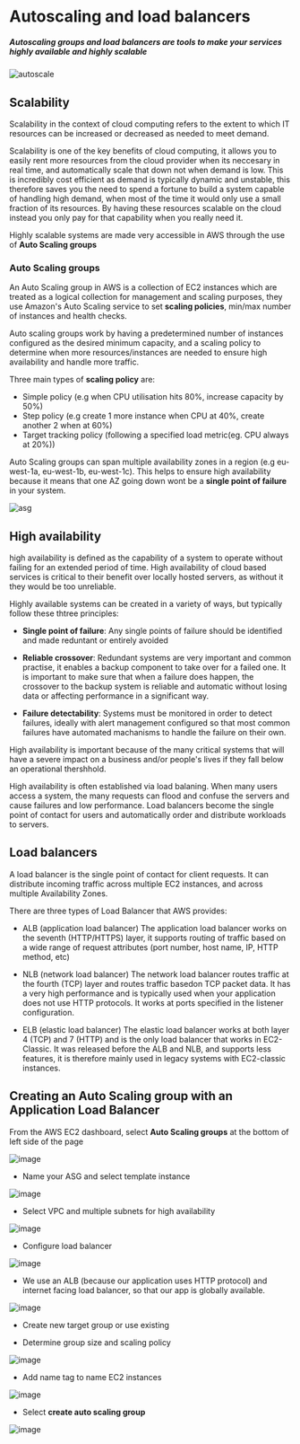 
# Autoscaling and load balancers
##### Autoscaling groups and load balancers are tools to make your services highly available and highly scalable

![autoscale](https://user-images.githubusercontent.com/110176257/186621465-0ec3383c-4e3f-4584-bbe6-02396965e883.png)

## Scalability
Scalability in the context of cloud computing refers to the extent to which IT resources can be increased or decreased as needed to meet demand.

Scalability is one of the key benefits of cloud computing, it allows you to easily rent more resources from the cloud provider when its neccesary in real time, and automatically scale that down not when demand is low. This is incredibly cost efficient as demand is typically dynamic and unstable, this therefore saves you the need to spend a fortune to build a system capable of handling high demand, when most of the time it would only use a small fraction of its resources. By having these resources scalable on the cloud instead you only pay for that capability when you really need it.

Highly scalable systems are made very accessible in AWS through the use of **Auto Scaling groups**

### Auto Scaling groups
An Auto Scaling group in AWS is a collection of EC2 instances which are treated as a logical collection for management and scaling purposes, they use Amazon's Auto Scaling service to set **scaling policies**, min/max number of instances and health checks.

Auto scaling groups work by having a predetermined number of instances configured as the desired minimum capacity, and a scaling policy to determine when more resources/instances are needed to ensure high availability and handle more traffic.

Three main types of **scaling policy** are:
- Simple policy (e.g when CPU utilisation hits 80%, increase capacity by 50%)
- Step policy (e.g create 1 more instance when CPU at 40%, create another 2 when at 60%)
- Target tracking policy (following a specified load metric(eg. CPU always at 20%))

Auto Scaling groups can span multiple availability zones in a region (e.g eu-west-1a, eu-west-1b, eu-west-1c). This helps to ensure high availability because it means that one AZ going down wont be a **single point of failure** in your system.


![asg](https://user-images.githubusercontent.com/110176257/187237566-351336f1-87f0-4b31-ba89-6aff95aa400a.png)

## High availability 
high availability is defined as the capability of a system to operate without failing for an extended period of time. High availability of cloud based services is critical to their benefit over locally hosted servers, as without it they would be too unreliable.

Highly available systems can be created in a variety of ways, but typically follow these thtree principles:

- **Single point of failure**:
Any single points of failure should be identified and made reduntant or entirely avoided

- **Reliable crossover**:
Redundant systems are very important and common practise, it enables a backup component to take over for a failed one. It is important to make sure that when a failure does happen, the crossover to the backup system is reliable and automatic without losing data or affecting performance in a significant way.

- **Failure detectability**:
Systems must be monitored in order to detect failures, ideally with alert management configured so that most common failures have automated machanisms to handle the failure on their own. 

High availability is important because of the many critical systems that will have a severe impact on a business and/or people's lives if they fall below an operational thershhold.

High availability is often established via load balaning. When many users access a system, the many requests can flood and confuse the servers and cause failures and low performance. Load balancers become the single point of contact for users and automatically order and distribute workloads to servers. 

## Load balancers

A load balancer is the single point of contact for client requests. It can distribute incoming traffic across multiple EC2 instances, and across multiple Availability Zones.

There are three types of Load Balancer that AWS provides:

- ALB (application load balancer)
The application load balancer works on the seventh (HTTP/HTTPS) layer, it supports routing of traffic based on a wide range of request attributes (port number, host name, IP, HTTP method, etc)

- NLB (network load balancer)
The network load balancer routes traffic at the fourth (TCP) layer and routes traffic basedon TCP packet data. It has a very high performance and is typically used when your application does not use HTTP protocols. It works at ports specified in the listener configuration.

- ELB (elastic load balancer)
The elastic load balancer works at both layer 4 (TCP) and 7 (HTTP) and is the only load balancer that works in EC2-Classic. It was released before the ALB and NLB, and supports less features, it is therefore mainly used in legacy systems with EC2-classic instances.


## Creating an Auto Scaling group with an Application Load Balancer

From the AWS EC2 dashboard, select **Auto Scaling groups** at the bottom of left side of the page

![image](https://user-images.githubusercontent.com/110176257/187243248-9179cf98-b913-48f1-a575-d224fb643ecf.png)


- Name your ASG and select template instance

![image](https://user-images.githubusercontent.com/110176257/187243705-f08ee098-6711-4760-890b-d26a6fdd83bb.png)

- Select VPC and multiple subnets for high availability 

![image](https://user-images.githubusercontent.com/110176257/187244301-22f27139-acb4-45d9-bea1-d12e002d1b26.png)

- Configure load balancer

![image](https://user-images.githubusercontent.com/110176257/187244496-2d3ff623-04f9-40f3-9ad8-c7b5e71675a3.png)

- We use an ALB (because our application uses HTTP protocol) and internet facing load balancer, so that our app is globally available.

![image](https://user-images.githubusercontent.com/110176257/187244745-df1eb167-f9b9-4109-9697-0eba53d4498d.png)

- Create new target group or use existing

- Determine group size and scaling policy

![image](https://user-images.githubusercontent.com/110176257/187245331-4b7ba0f4-908a-4813-b943-dba30c584cbb.png)


- Add name tag to name EC2 instances

![image](https://user-images.githubusercontent.com/110176257/187246161-4dc8443b-1a61-48bd-b549-c1268518c502.png)


- Select **create auto scaling group**

![image](https://user-images.githubusercontent.com/110176257/187246278-e26fe872-39cf-4ef2-bfac-a231405ed8a9.png)

